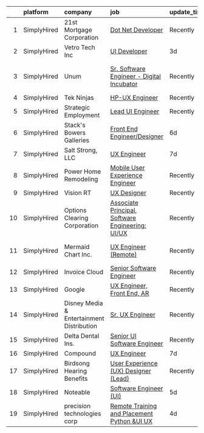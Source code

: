 

|    | platform    | company                                   | job                                                                                                                                                      | update_time   | location                             |
|---:|:------------|:------------------------------------------|:---------------------------------------------------------------------------------------------------------------------------------------------------------|:--------------|:-------------------------------------|
|  1 | SimplyHired | 21st Mortgage Corporation                 | [Dot Net Developer](https://www.simplyhired.com/job/EGRQAiY53TICJxtUHsDSlq-KP4RKqfRCNocZFTvPJXMjLVDjyUcOEQ?q=ux+engineer)                                | Recently      | Knoxville, TN                        |
|  2 | SimplyHired | Vetro Tech Inc                            | [UI Developer](https://www.simplyhired.com/job/Ke-irT1cF4fHvOyGLX6Cu0bSKWlTlhVoAv1XzHlY6etHEt0yCxSXBQ?q=ux+engineer)                                     | 3d            | Columbus, OH                         |
|  3 | SimplyHired | Unum                                      | [Sr. Software Engineer - Digital Incubator](https://www.simplyhired.com/job/v57bLHMibGdy3BxrNMjwNZ6eL2pYDhENtQCyrLrz6boAa-JrcWrsvg?q=ux+engineer)        | Recently      | United States Minor Outlying Islands |
|  4 | SimplyHired | Tek Ninjas                                | [HP-UX Engineer](https://www.simplyhired.com/job/p2knJnl2hwY-vZfQi5BrBf1MeEVabSyAyg4p1OljJEFub5b08QOaeg?q=ux+engineer)                                   | Recently      | Hartford, CT                         |
|  5 | SimplyHired | Strategic Employment                      | [Lead UI Engineer](https://www.simplyhired.com/job/QaOyVWWkNyewF1eR8x-Q4MAj3b1ZNAB4vOxQJY6-hvgoNzLNqADoYA?q=ux+engineer)                                 | Recently      | Chicago, IL                          |
|  6 | SimplyHired | Stack's Bowers Galleries                  | [Front End Engineer/Designer](https://www.simplyhired.com/job/0Z5pp6a5CKeTOB3HTUFowWI4WkBsXrI5tEJXmlNhmxmQGJw_etaINw?q=ux+engineer)                      | 6d            | Remote                               |
|  7 | SimplyHired | Salt Strong, LLC                          | [UX Engineer](https://www.simplyhired.com/job/ZJV5qRyDX80T_BDTJlHHyKij1XKAP-VBXjTLbCoWPCLifptchIUHcg?q=ux+engineer)                                      | 7d            | Remote                               |
|  8 | SimplyHired | Power Home Remodeling                     | [Mobile User Experience Engineer](https://www.simplyhired.com/job/rYPV6flbGc6aHgjfGuis8vdXAtmekvlmJO3W_PSMQhzuz0fkQ_dNYQ?q=ux+engineer)                  | Recently      | Newark, DE                           |
|  9 | SimplyHired | Vision RT                                 | [UX Designer](https://www.simplyhired.com/job/Ps7QXapMpvVwE29j0eSijAVP4WAk69fekUWmZ-wL1RHqKOgE1V_HVg?q=ux+engineer)                                      | Recently      | Remote                               |
| 10 | SimplyHired | Options Clearing Corporation              | [Associate Principal, Software Engineering: UI/UX](https://www.simplyhired.com/job/KqX0r19PqDHKMf5s4hh43-0ZDumkM18M7UHYdpXWDCoMP2N68H7pqQ?q=ux+engineer) | Recently      | Chicago, IL                          |
| 11 | SimplyHired | Mermaid Chart Inc.                        | [UX Engineer (Remote)](https://www.simplyhired.com/job/xsSnPXLEKwRXAt7nS7LsECzljkrEtz59LwN8-DzH2X9m93V6hcZPqw?q=ux+engineer)                             | Recently      | San Francisco, CA                    |
| 12 | SimplyHired | Invoice Cloud                             | [Senior Software Engineer](https://www.simplyhired.com/job/fz0AvDd54VxaJ0ijZ1kk1fhlu6bzUm5QOjgS6I1BNViJAMnIBiVwbQ?q=ux+engineer)                         | Recently      | Brownsville, TX                      |
| 13 | SimplyHired | Google                                    | [UX Engineer, Front End, AR](https://www.simplyhired.com/job/MT11ThdpkYChRJqs18_BxsUEdF4oC4xkXdi6tjG_Lsn5ngy6KI0Tuw?q=ux+engineer)                       | Recently      | Mountain View, CA                    |
| 14 | SimplyHired | Disney Media & Entertainment Distribution | [Sr. UX Engineer](https://www.simplyhired.com/job/5U2sR38RQo6MYvhRGgYisYetMeVdC36sJe2ZXRbukgVifepFMtjMUw?q=ux+engineer)                                  | Recently      | Burbank, CA +1 location              |
| 15 | SimplyHired | Delta Dental Ins.                         | [Senior UI Software Engineer](https://www.simplyhired.com/job/KosD5_40WsoKrhpYWMQAp-THdsLdabuL0jmAs1oH_5rwO7geZ9jaCQ?q=ux+engineer)                      | Recently      | Alpharetta, GA                       |
| 16 | SimplyHired | Compound                                  | [UX Engineer](https://www.simplyhired.com/job/Gu2WMSn_pnEaI5SI_vrlsOe_k9xuTBbAZNKMjkGb1tBtIZcEqm98KA?q=ux+engineer)                                      | 7d            | Remote                               |
| 17 | SimplyHired | Birdsong Hearing Benefits                 | [User Experience (UX) Designer (Lead)](https://www.simplyhired.com/job/P_VoK9D_ofFpWr8rigUEApVPqwcsSUq5XoWDjDTHwj3_7enlclt7mw?q=ux+engineer)             | Recently      | Jacksonville, FL                     |
| 18 | SimplyHired | Noteable                                  | [Software Engineer (UI)](https://www.simplyhired.com/job/s-rL528mGTCVUmoVpRiZti9Jnm6WVGENpMOddIeFoxnzgfC0YZZDsw?q=ux+engineer)                           | 5d            | Remote                               |
| 19 | SimplyHired | precision technologies corp               | [Remote Training and Placement Python &UI UX](https://www.simplyhired.com/job/cKPRJ-AmBsw2E4_rgqucB7XPwdiquowHLrj81ibsKqN3etuVM5fAkA?q=ux+engineer)      | 4d            | Remote                               |
